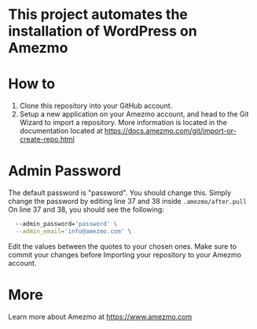 # This project automates the installation of WordPress on Amezmo

# How to
1. Clone this repository into your GitHub account.
2. Setup a new application on your Amezmo account, and head to the Git Wizard to import a repository. More information is located in the documentation located at https://docs.amezmo.com/git/import-or-create-repo.html

# Admin Password
The default password is "password". You should change this. Simply change the password by editing line 37 and 38 inside `.amezmo/after.pull` On line 37 and 38, you should see the following:

```bash
  --admin_password='password' \
  --admin_email='info@amezmo.com' \
```

Edit the values between the quotes to your chosen ones. Make sure to commit your changes before Importing your repository to your Amezmo account.

# More
Learn more about Amezmo at https://www.amezmo.com
